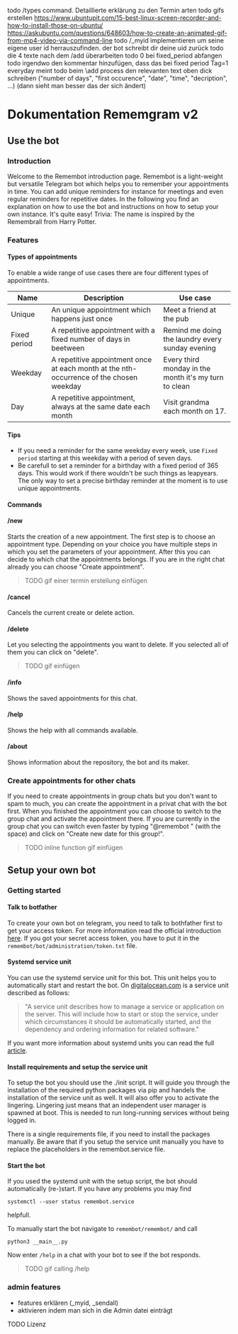 todo /types command. Detaillierte erklärung zu den Termin arten
todo gifs erstellen https://www.ubuntupit.com/15-best-linux-screen-recorder-and-how-to-install-those-on-ubuntu/
https://askubuntu.com/questions/648603/how-to-create-an-animated-gif-from-mp4-video-via-command-line
todo /_myid implementieren um seine eigene user id herrauszufinden. der bot schreibt dir deine uid zurück
todo die 4 texte nach dem /add überarbeiten
todo 0 bei fixed_period abfangen
todo irgendwo den kommentar hinzufügen, dass das bei fixed period  Tag=1 everyday meint
todo beim \add process den relevanten text oben dick schreiben ("number of days", "first occurence", "date", "time", "decription", ...) (dann sieht man besser das der sich ändert)

# Dokumentation Rememgram v2


## Use the bot
### Introduction
Welcome to the Remembot introduction page. Remembot is a light-weight but versatile Telegram bot which helps you to remember your appointments in time. You can add unique reminders for instance for meetings and even regular reminders for repetitive dates.
In the following you find an explanation on how to use the bot and instructions on how to setup your own instance. It's quite easy!
Trivia: The name is inspired by the Remembrall from Harry Potter.

### Features
#### Types of appointments
To enable a wide range of use cases there are four different types of appointments.

| Name | Description | Use case |
| ---- | ----------- | -------- |
| Unique | An unique appointment which happens just once | Meet a friend at the pub |
| Fixed period | A repetitive appointment with a fixed number of days in beetween | Remind me doing the laundry every sunday evening |
| Weekday | A repetitive appointment once at each month at the nth-occurrence of the chosen weekday | Every third monday in the month it's my turn to clean |
| Day | A repetitive appointment, always at the same date each month | Visit grandma each month on 17. |

#### Tips
- If you need a reminder for the same weekday every week, use ```Fixed period``` starting at this weekday with a period of seven days.
- Be carefull to set a reminder for a birthday with a fixed period of 365 days. This would work if there wouldn't be such things as leapyears. The only way to set a precise birthday reminder at the moment is to use unique appointments.

#### Commands
#### /new
Starts the creation of a new appointment.
The first step is to choose an appointment type.
Depending on your choice you have multiple steps in which you set the parameters of your appointment. After this you can decide to which chat the appointments belongs. If you are in the right chat already you can choose "Create appointment". 
> TODO gif einer termin erstellung einfügen

#### /cancel
Cancels the current create or delete action.

#### /delete
Let you selecting the appointments you want to delete. If you selected all of them you can click on "delete".
> TODO gif einfügen

#### /info
Shows the saved appointments for this chat.

#### /help
Shows the help with all commands available.

#### /about
Shows information about the repository, the bot and its maker.

### Create appointments for other chats
If you need to create appointments in group chats but you don't want to spam to much, you can create the appointment in a privat chat with the bot first. When you finished the appointment you can choose to switch to the group chat and activate the appointment there. If you are currently in the group chat you can switch even faster by typing "@remembot " (with the space) and click on "Create new date for this group!".
> TODO inline function gif einfügen


## Setup your own bot
### Getting started
#### Talk to botfather
To create your own bot on telegram, you need to talk to bothfather first to get your access token. For more information read the official introduction [here](https://core.telegram.org/bots).
If you got your secret access token, you have to put it in the `remembot/bot/administration/token.txt` file.

#### Systemd service unit
You can use the systemd service unit for this bot. This unit helps you to automatically start and restart the bot. On [digitalocean.com](https://www.digitalocean.com/community/tutorials/understanding-systemd-units-and-unit-files) is a service unit described as follows:
> "A service unit describes how to manage a service or application on the server. This will include how to start or stop the service, under which circumstances it should be automatically started, and the dependency and ordering information for related software."

If you want more information about systemd units you can read the full [article](https://www.digitalocean.com/community/tutorials/understanding-systemd-units-and-unit-files).

#### Install requirements and setup the service unit
To setup the bot you should use the ./init script. It will guide you through the installation of the required python packages via pip and handels the installation of the service unit as well.
It will also offer you to activate the lingering. Lingering just means that an independent user manager is spawned at boot. This is needed to run long-running services without being logged in.

There is a single requirements file, if you need to install the packages manually.
Be aware that if you setup the service unit manually you have to replace the placeholders in the remembot.service file.

#### Start the bot
If you used the systemd unit with the setup script, the bot should automatically (re-)start. If you have any problems you may find
```
systemctl --user status remembot.service
```
helpfull.

To manually start the bot navigate to `remembot/remembot/` and call
```
python3 __main__.py
```
Now enter `/help` in a chat with your bot to see if the bot responds.
> TODO gif calling /help


### admin features
- features erklären (_myid, _sendall)
- aktivieren indem man sich in die Admin datei einträgt



TODO Lizenz
